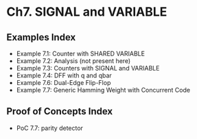 # Ch7. SIGNAL and VARIABLE

## Examples Index
* Example 7.1: Counter with SHARED VARIABLE
* Example 7.2: Analysis (not present here)
* Example 7.3: Counters with SIGNAL and VARIABLE
* Example 7.4: DFF with q and qbar
* Example 7.6: Dual-Edge Flip-Flop
* Example 7.7: Generic Hamming Weight with Concurrent Code

## Proof of Concepts Index
* PoC 7.7: parity detector

